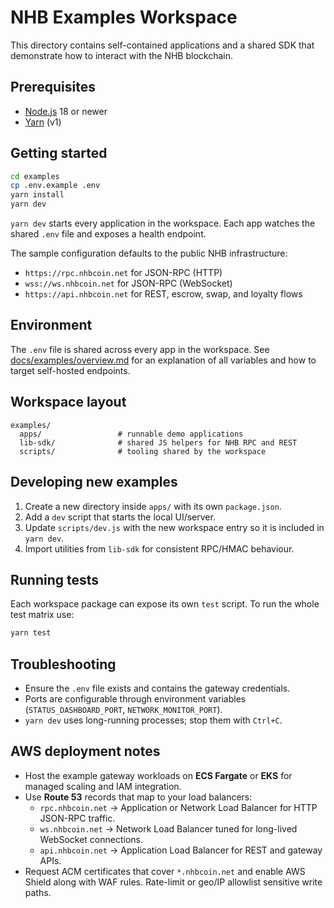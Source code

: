 # NHB Examples Workspace

This directory contains self-contained applications and a shared SDK that demonstrate how to interact with the NHB blockchain.

## Prerequisites

- [Node.js](https://nodejs.org/) 18 or newer
- [Yarn](https://classic.yarnpkg.com/lang/en/docs/install/) (v1)

## Getting started

```bash
cd examples
cp .env.example .env
yarn install
yarn dev
```

`yarn dev` starts every application in the workspace. Each app watches the shared `.env` file and exposes a health endpoint.

The sample configuration defaults to the public NHB infrastructure:

- `https://rpc.nhbcoin.net` for JSON-RPC (HTTP)
- `wss://ws.nhbcoin.net` for JSON-RPC (WebSocket)
- `https://api.nhbcoin.net` for REST, escrow, swap, and loyalty flows

## Environment

The `.env` file is shared across every app in the workspace. See [docs/examples/overview.md](../docs/examples/overview.md) for an explanation of all variables and how to target self-hosted endpoints.

## Workspace layout

```
examples/
  apps/                 # runnable demo applications
  lib-sdk/              # shared JS helpers for NHB RPC and REST
  scripts/              # tooling shared by the workspace
```

## Developing new examples

1. Create a new directory inside `apps/` with its own `package.json`.
2. Add a `dev` script that starts the local UI/server.
3. Update `scripts/dev.js` with the new workspace entry so it is included in `yarn dev`.
4. Import utilities from `lib-sdk` for consistent RPC/HMAC behaviour.

## Running tests

Each workspace package can expose its own `test` script. To run the whole test matrix use:

```bash
yarn test
```

## Troubleshooting

- Ensure the `.env` file exists and contains the gateway credentials.
- Ports are configurable through environment variables (`STATUS_DASHBOARD_PORT`, `NETWORK_MONITOR_PORT`).
- `yarn dev` uses long-running processes; stop them with `Ctrl+C`.

## AWS deployment notes

- Host the example gateway workloads on **ECS Fargate** or **EKS** for managed scaling and IAM integration.
- Use **Route 53** records that map to your load balancers:
  - `rpc.nhbcoin.net` → Application or Network Load Balancer for HTTP JSON-RPC traffic.
  - `ws.nhbcoin.net` → Network Load Balancer tuned for long-lived WebSocket connections.
  - `api.nhbcoin.net` → Application Load Balancer for REST and gateway APIs.
- Request ACM certificates that cover `*.nhbcoin.net` and enable AWS Shield along with WAF rules. Rate-limit or geo/IP allowlist sensitive write paths.
